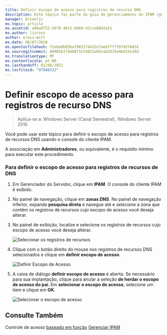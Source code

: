 ```yaml
---
title: Definir escopo de acesso para registros de recurso DNS
description: Este tópico faz parte do guia de gerenciamento do IPAM (gerenciamento de endereços IP) no Windows Server 2016.
manager: brianlic
ms.topic: article
ms.assetid: a96a8752-5678-49c5-b069-d2cce8042a51
ms.author: lizross
author: eross-msft
ms.date: 08/07/2020
ms.openlocfilehash: f2ebe0b05baf98317d432efaebfff7f0f4578d16
ms.sourcegitcommit: 40905b1f9d68f1b7d821e05cab2d35e9b425e38d
ms.translationtype: MT
ms.contentlocale: pt-BR
ms.lasthandoff: 01/06/2021
ms.locfileid: "97948332"
---
```

# <a name="set-access-scope-for-dns-resource-records"></a>Definir escopo de acesso para registros de recurso DNS

>Aplica-se a: Windows Server (Canal Semestral), Windows Server 2016

Você pode usar este tópico para definir o escopo de acesso para registros de recursos DNS usando o console do cliente IPAM.

A associação em **Administradores**, ou equivalente, é o requisito mínimo para executar este procedimento.

### <a name="to-set-access-scope-for-dns-resource-records"></a>Para definir o escopo de acesso para registros de recursos de DNS

1.  Em Gerenciador do Servidor, clique em  **IPAM**. O console do cliente IPAM é exibido.

2.  No painel de navegação, clique em **zonas DNS**.  No painel de navegação inferior, expanda **pesquisa direta** e navegue até e selecione a zona que contém os registros de recursos cujo escopo de acesso você deseja alterar.

3.  No painel de exibição, localize e selecione os registros de recursos cujo escopo de acesso você deseja alterar.

    ![Selecionar os registros de recursos](../../media/Set-Access-Scope-for-DNS-Resource-Records/ipam_RestrictUserToRRControl_02.jpg)

4.  Clique com o botão direito do mouse nos registros de recursos DNS selecionados e clique em **definir escopo de acesso**.

    ![Definir Escopo de Acesso](../../media/Set-Access-Scope-for-DNS-Resource-Records/ipam_RestrictUserToRRControl_03.jpg)

5.  A caixa de diálogo **definir escopo de acesso** é aberta. Se necessário para sua implantação, clique para anular a seleção **de herdar o escopo de acesso do pai**. Em **selecionar o escopo de acesso**, selecione um item e clique em **OK**.

    ![Selecionar o escopo de acesso](../../media/Set-Access-Scope-for-DNS-Resource-Records/ipam_RestrictUserToRRControl_04.jpg)

## <a name="see-also"></a>Consulte Também
Controle de acesso [baseado em função](Role-based-Access-Control.md) 
 [Gerenciar IPAM](Manage-IPAM.md)



